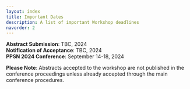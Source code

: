 ```yaml
---
layout: index
title: Important Dates
description: A list of important Workshop deadlines
navorder: 2
---
```


**Abstract Submission**: TBC, 2024 \
**Notification of Acceptance**: TBC, 2024 \
**PPSN 2024 Conference**: September 14-18, 2024 

**Please Note**: Abstracts accepted to the workshop are not published in the conference proceedings unless already accepted through the main conference procedures.
